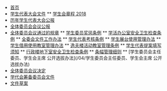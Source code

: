 * [首页](/)
* [学生代表大会文件](/03/) 
** [学生会章程 2018](/学生会章程（2018）)
* [历年学生代表大会公报](/05/)
* [全体委员会会议公报](/04/) 
* [全体委员会议通过的规章](/04/) 
** [学生委员奖惩条例](/04/学生委员奖惩条例)
** [学活办公室安全卫生检查条例](/04/学活办公室安全卫生检查条例)
** [全委会文件工作办法](/04/全委会文件工作办法)
** [学生代表考核条例](/04/学生代表考核条例)
** [学生展台使用管理办法](/04/学生展台使用管理办法)
** [学生借用使用教室管理办法](/04/学生借用使用教室管理办法)
** [逸夫楼活动教室管理条例](/04/逸夫楼活动教室管理条例)
** [学生代表提案填写须知](/04/学生代表提案填写须知)
** [行政楼地下室安全卫生检查条例](/04/行政楼地下室安全卫生检查条例)
** [条幅管理细则](/04/条幅管理细则)
** [学生委员会主任委员、学生会主席 公开选拔办法](/04/学生委员会主任委员、学生会主席 公开选拔办法)
* [全体委员会议决定](/04/) 
* [学代会筹备委员会文件]() 
* [文件草案]() 
